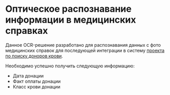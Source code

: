 # Оптическое распознавание информации в медицинских справках

Данное OCR-решение разработано для распознавания данных с фото медицинских справок для последующей интеграции в систему [проекта по поиску доноров крови](https://donorsearch.org/).

Необходимо успешно получить следующую информацию:
* Дата донации
* Факт оплаты донации
* Класс крови донации
